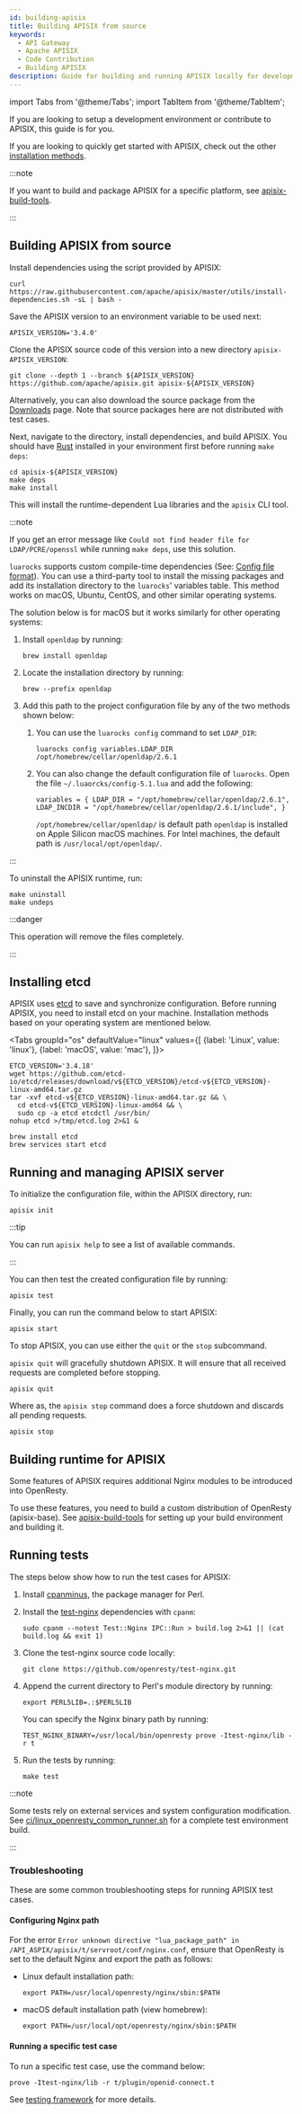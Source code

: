 ```yaml
---
id: building-apisix
title: Building APISIX from source
keywords:
  - API Gateway
  - Apache APISIX
  - Code Contribution
  - Building APISIX
description: Guide for building and running APISIX locally for development.
---
```


<!--
#
# Licensed to the Apache Software Foundation (ASF) under one or more
# contributor license agreements.  See the NOTICE file distributed with
# this work for additional information regarding copyright ownership.
# The ASF licenses this file to You under the Apache License, Version 2.0
# (the "License"); you may not use this file except in compliance with
# the License.  You may obtain a copy of the License at
#
#     http://www.apache.org/licenses/LICENSE-2.0
#
# Unless required by applicable law or agreed to in writing, software
# distributed under the License is distributed on an "AS IS" BASIS,
# WITHOUT WARRANTIES OR CONDITIONS OF ANY KIND, either express or implied.
# See the License for the specific language governing permissions and
# limitations under the License.
#
-->

import Tabs from '@theme/Tabs';
import TabItem from '@theme/TabItem';

If you are looking to setup a development environment or contribute to APISIX, this guide is for you.

If you are looking to quickly get started with APISIX, check out the other [installation methods](./installation-guide.md).

:::note

If you want to build and package APISIX for a specific platform, see [apisix-build-tools](https://github.com/api7/apisix-build-tools).

:::

## Building APISIX from source

Install dependencies using the script provided by APISIX:

```shell
curl https://raw.githubusercontent.com/apache/apisix/master/utils/install-dependencies.sh -sL | bash -
```

Save the APISIX version to an environment variable to be used next:

```shell
APISIX_VERSION='3.4.0'
```

Clone the APISIX source code of this version into a new directory `apisix-APISIX_VERSION`:

```shell
git clone --depth 1 --branch ${APISIX_VERSION} https://github.com/apache/apisix.git apisix-${APISIX_VERSION}
```

Alternatively, you can also download the source package from the [Downloads](https://apisix.apache.org/downloads/) page. Note that source packages here are not distributed with test cases.

Next, navigate to the directory, install dependencies, and build APISIX. You should have [Rust](https://www.rust-lang.org) installed in your environment first before running `make deps`:

```shell
cd apisix-${APISIX_VERSION}
make deps
make install
```

This will install the runtime-dependent Lua libraries and the `apisix` CLI tool.

:::note

If you get an error message like `Could not find header file for LDAP/PCRE/openssl` while running `make deps`, use this solution.

`luarocks` supports custom compile-time dependencies (See: [Config file format](https://github.com/luarocks/luarocks/wiki/Config-file-format)). You can use a third-party tool to install the missing packages and add its installation directory to the `luarocks`' variables table. This method works on macOS, Ubuntu, CentOS, and other similar operating systems.

The solution below is for macOS but it works similarly for other operating systems:

1. Install `openldap` by running:

   ```shell
   brew install openldap
   ```

2. Locate the installation directory by running:

   ```shell
   brew --prefix openldap
   ```

3. Add this path to the project configuration file by any of the two methods shown below:
   1. You can use the `luarocks config` command to set `LDAP_DIR`:

      ```shell
      luarocks config variables.LDAP_DIR /opt/homebrew/cellar/openldap/2.6.1
      ```

   2. You can also change the default configuration file of `luarocks`. Open the file `~/.luaorcks/config-5.1.lua` and add the following:

      ```shell
      variables = { LDAP_DIR = "/opt/homebrew/cellar/openldap/2.6.1", LDAP_INCDIR = "/opt/homebrew/cellar/openldap/2.6.1/include", }
      ```

      `/opt/homebrew/cellar/openldap/` is default path `openldap` is installed on Apple Silicon macOS machines. For Intel machines, the default path is  `/usr/local/opt/openldap/`.

:::

To uninstall the APISIX runtime, run:

```shell
make uninstall
make undeps
```

:::danger

This operation will remove the files completely.

:::

## Installing etcd

APISIX uses [etcd](https://github.com/etcd-io/etcd) to save and synchronize configuration. Before running APISIX, you need to install etcd on your machine. Installation methods based on your operating system are mentioned below.

<Tabs
  groupId="os"
  defaultValue="linux"
  values={[
    {label: 'Linux', value: 'linux'},
    {label: 'macOS', value: 'mac'},
  ]}>
<TabItem value="linux">

```shell
ETCD_VERSION='3.4.18'
wget https://github.com/etcd-io/etcd/releases/download/v${ETCD_VERSION}/etcd-v${ETCD_VERSION}-linux-amd64.tar.gz
tar -xvf etcd-v${ETCD_VERSION}-linux-amd64.tar.gz && \
  cd etcd-v${ETCD_VERSION}-linux-amd64 && \
  sudo cp -a etcd etcdctl /usr/bin/
nohup etcd >/tmp/etcd.log 2>&1 &
```

</TabItem>

<TabItem value="mac">

```shell
brew install etcd
brew services start etcd
```

</TabItem>
</Tabs>

## Running and managing APISIX server

To initialize the configuration file, within the APISIX directory, run:

```shell
apisix init
```

:::tip

You can run `apisix help` to see a list of available commands.

:::

You can then test the created configuration file by running:

```shell
apisix test
```

Finally, you can run the command below to start APISIX:

```shell
apisix start
```

To stop APISIX, you can use either the `quit` or the `stop` subcommand.

`apisix quit` will gracefully shutdown APISIX. It will ensure that all received requests are completed before stopping.

```shell
apisix quit
```

Where as, the `apisix stop` command does a force shutdown and discards all pending requests.

```shell
apisix stop
```

## Building runtime for APISIX

Some features of APISIX requires additional Nginx modules to be introduced into OpenResty.

To use these features, you need to build a custom distribution of OpenResty (apisix-base). See [apisix-build-tools](https://github.com/api7/apisix-build-tools) for setting up your build environment and building it.

## Running tests

The steps below show how to run the test cases for APISIX:

1. Install [cpanminus](https://metacpan.org/pod/App::cpanminus#INSTALLATION), the package manager for Perl.
2. Install the [test-nginx](https://github.com/openresty/test-nginx) dependencies with `cpanm`:

   ```shell
   sudo cpanm --notest Test::Nginx IPC::Run > build.log 2>&1 || (cat build.log && exit 1)
   ```

3. Clone the test-nginx source code locally:

   ```shell
   git clone https://github.com/openresty/test-nginx.git
   ```

4. Append the current directory to Perl's module directory by running:

   ```shell
   export PERL5LIB=.:$PERL5LIB
   ```

   You can specify the Nginx binary path by running:

   ```shell
   TEST_NGINX_BINARY=/usr/local/bin/openresty prove -Itest-nginx/lib -r t
   ```

5. Run the tests by running:

   ```shell
   make test
   ```

:::note

Some tests rely on external services and system configuration modification. See [ci/linux_openresty_common_runner.sh](https://github.com/apache/apisix/blob/master/ci/linux_openresty_common_runner.sh) for a complete test environment build.

:::

### Troubleshooting

These are some common troubleshooting steps for running APISIX test cases.

#### Configuring Nginx path

For the error `Error unknown directive "lua_package_path" in /API_ASPIX/apisix/t/servroot/conf/nginx.conf`, ensure that OpenResty is set to the default Nginx and export the path as follows:

- Linux default installation path:

  ```shell
  export PATH=/usr/local/openresty/nginx/sbin:$PATH
  ```

- macOS default installation path (view homebrew):

  ```shell
  export PATH=/usr/local/opt/openresty/nginx/sbin:$PATH
  ```

#### Running a specific test case

To run a specific test case, use the command below:

```shell
prove -Itest-nginx/lib -r t/plugin/openid-connect.t
```

See [testing framework](./internal/testing-framework.md) for more details.
